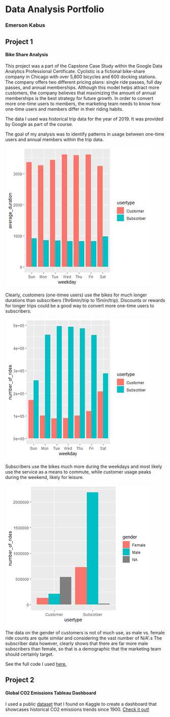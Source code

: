 # Data Analysis Portfolio
### Emerson Kabus


## Project 1 
#### Bike Share Analysis

This project was a part of the Capstone Case Study within the Google Data Analytics Professional Certificate. Cyclistic is a fictional bike-share company in Chicago with over 5,800 bicycles and 600 docking stations. The company offers two different pricing plans: single ride passes, full day passes, and annual memberships. Although this model helps attract more customers, the company believes that maximizing the amount of annual memberships is the best strategy for future growth. In order to convert more one-time users to members, the marketing team needs to know how one-time users and members differ in their riding habits. 

The data I used was historical trip data for the year of 2019. It was provided by Google as part of the course.

The goal of my analysis was to identify patterns in usage between one-time users and annual members within the trip data.

![](/duration_by_usertype.png)

Clearly, customers (one-timee users) use the bikes for much longer durations than subscribers (1hr6min/trip to 15min/trip). Discounts or rewards for longer trips could be a good way to convert more one-time users to subscribers. 


![](/rides_by_usertype.png)

Subscribers use the bikes much more during the weekdays and most likely use the service as a means to commute, while customer usage peaks during the weekend, likely for leisure. 


![](/rides_by_gender_R.png)

The data on the gender of customers is not of much use, as male vs. female ride counts are quite similar and considering the vast number of N/A'.s The subscriber data however, clearly shows that there are far more male subscribers than female, so that is a demographic that the marketing team should certainly target. 

See the full code I used [here.](https://github.com/emersonkabus/Google-Data-Analytics-Certificate-Capstone-Case-Study/blob/main/Capstone%20Script.R)


## Project 2
#### Global CO2 Emissions Tableau Dashboard

I used a public [dataset](https://www.kaggle.com/datasets/yoannboyere/co2-ghg-emissionsdata) that I found on Kaggle to create a dashboard that showcases historical CO2 emissions trends since 1900. [Check it out!](https://public.tableau.com/app/profile/emerson2768/viz/EmissionsWorkbook_16700970459730/Dashboard1)
